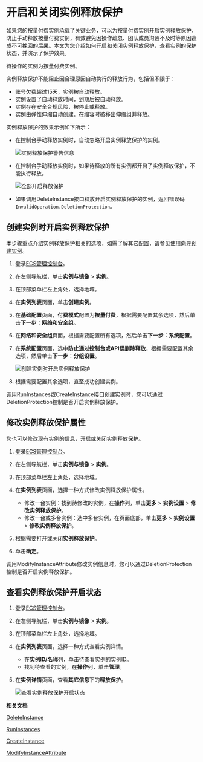 # 开启和关闭实例释放保护

如果您的按量付费实例承载了关键业务，可以为按量付费实例开启实例释放保护，防止手动释放按量付费实例，有效避免因操作疏忽、团队成员沟通不及时等原因造成不可挽回的后果。本文为您介绍如何开启和关闭实例释放保护，查看实例的保护状态，并演示了保护效果。

待操作的实例为按量付费实例。

实例释放保护不能阻止因合理原因自动执行的释放行为，包括但不限于：

-   账号欠费超过15天，实例被自动释放。
-   实例设置了自动释放时间，到期后被自动释放。
-   实例存在安全合规风险，被停止或释放。
-   实例由弹性伸缩自动创建，在缩容时被移出伸缩组并释放。

实例释放保护的效果示例如下所示：

-   在控制台手动释放实例时，自动忽略开启实例释放保护的实例。

    ![实例释放保护警告信息](https://static-aliyun-doc.oss-accelerate.aliyuncs.com/assets/img/zh-CN/5114359951/p35403.png)

-   在控制台手动释放实例时，如果待释放的所有实例都开启了实例释放保护，不能执行释放。

    ![全部开启释放保护](https://static-aliyun-doc.oss-accelerate.aliyuncs.com/assets/img/zh-CN/5114359951/p132507.png)

-   如果调用DeleteInstance接口释放开启实例释放保护的实例，返回错误码`InvalidOperation.DeletionProtection`。

## 创建实例时开启实例释放保护

本步骤重点介绍实例释放保护相关的选项，如需了解其它配置，请参见[使用向导创建实例](/cn.zh-CN/实例/创建实例/使用向导创建实例.md)。

1.  登录[ECS管理控制台](https://ecs.console.aliyun.com)。

2.  在左侧导航栏，单击**实例与镜像** \> **实例**。

3.  在顶部菜单栏左上角处，选择地域。

4.  在**实例列表**页面，单击**创建实例**。

5.  在**基础配置**页面，**付费模式**配置为**按量付费**，根据需要配置其余选项，然后单击**下一步：网络和安全组**。

6.  在**网络和安全组**页面，根据需要配置所有选项，然后单击**下一步：系统配置**。

7.  在**系统配置**页面，选中**防止通过控制台或API误删除释放**，根据需要配置其余选项，然后单击**下一步：分组设置**。

    ![创建实例时开启实例释放保护](https://static-aliyun-doc.oss-accelerate.aliyuncs.com/assets/img/zh-CN/5114359951/p35416.png)

8.  根据需要配置其余选项，直至成功创建实例。


调用RunInstances或CreateInstance接口创建实例时，您可以通过DeletionProtection控制是否开启实例释放保护。

## 修改实例释放保护属性

您也可以修改现有实例的信息，开启或关闭实例释放保护。

1.  登录[ECS管理控制台](https://ecs.console.aliyun.com)。

2.  在左侧导航栏，单击**实例与镜像** \> **实例**。

3.  在顶部菜单栏左上角处，选择地域。

4.  在**实例列表**页面，选择一种方式修改实例释放保护属性。

    -   修改一台实例：找到待修改的实例，在**操作**列，单击**更多** \> **实例设置** \> **修改实例释放保护**。
    -   修改一台或多台实例：选中多台实例，在页面底部，单击**更多** \> **实例设置** \> **修改实例释放保护**。
5.  根据需要打开或关闭**实例释放保护**。

6.  单击**确定**。


调用ModifyInstanceAttribute修改实例信息时，您可以通过DeletionProtection控制是否开启实例释放保护。

## 查看实例释放保护开启状态

1.  登录[ECS管理控制台](https://ecs.console.aliyun.com)。

2.  在左侧导航栏，单击**实例与镜像** \> **实例**。

3.  在顶部菜单栏左上角处，选择地域。

4.  在**实例列表**页面，选择一种方式查看实例详情。

    -   在**实例ID/名称**列，单击待查看实例的实例ID。
    -   找到待查看的实例，在**操作**列，单击**管理**。
5.  在**实例详情**页面，查看**其它信息**下的**释放保护**。

    ![查看实例释放保护开启状态](https://static-aliyun-doc.oss-accelerate.aliyuncs.com/assets/img/zh-CN/1799693061/p35419.png)


**相关文档**  


[DeleteInstance](/cn.zh-CN/API参考/实例/DeleteInstance.md)

[RunInstances](/cn.zh-CN/API参考/实例/RunInstances.md)

[CreateInstance](/cn.zh-CN/API参考/实例/CreateInstance.md)

[ModifyInstanceAttribute](/cn.zh-CN/API参考/实例/ModifyInstanceAttribute.md)

